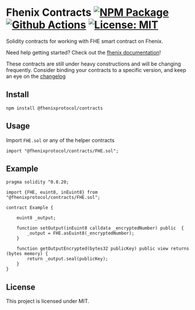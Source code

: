 # Fhenix Contracts [![NPM Package][npm-badge]][npm] [![Github Actions][gha-badge]][gha] [![License: MIT][license-badge]][license]

[npm]: https://www.npmjs.org/package/@fhenixprotcol/contracts
[npm-badge]: https://img.shields.io/npm/v/@fhenixprotocol/contracts.svg
[gha]: https://github.com/fhenixprotocol/fheos/actions
[gha-badge]: https://github.com/fhenixprotocol/fheos/actions/workflows/Test.yml/badge.svg
[license]: https://opensource.org/licenses/MIT
[license-badge]: https://img.shields.io/badge/License-MIT-blue.svg

Solidity contracts for working with FHE smart contract on Fhenix.

Need help getting started? Check out the [fhenix documentation](https://docs.fhenix.io)!

These contracts are still under heavy constructions and will be changing frequently. Consider binding your contracts to a specific version, and keep an eye on the [changelog](CHANGELOG.md)

## Install

```
npm install @fhenixprotocol/contracts
```

## Usage

Import `FHE.sol` or any of the helper contracts

```solidity
import "@fhenixprotocol/contracts/FHE.sol";
```

## Example

```solidity
pragma solidity ^0.8.20;

import {FHE, euint8, inEuint8} from "@fhenixprotocol/contracts/FHE.sol";

contract Example {
    
    euint8 _output;

    function setOutput(inEuint8 calldata _encryptedNumber) public  {
        _output = FHE.asEuint8(_encryptedNumber);
    }

    function getOutputEncrypted(bytes32 publicKey) public view returns (bytes memory) {
        return _output.seal(publicKey);
    }
}
```

## License

This project is licensed under MIT.
